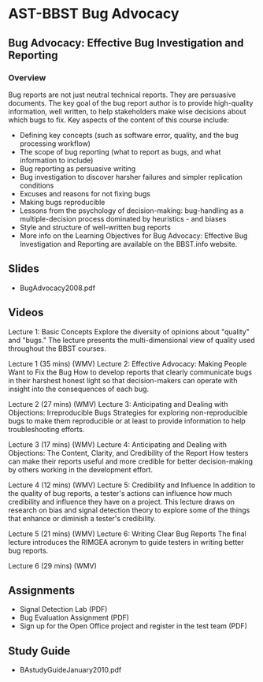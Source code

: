 # AST-BBST Bug Advocacy

## Bug Advocacy: Effective Bug Investigation and Reporting

### Overview

Bug reports are not just neutral technical reports. They are persuasive documents. The key goal of the bug report author is to provide high-quality information, well written, to help stakeholders make wise decisions about which bugs to fix. Key aspects of the content of this course include:

* Defining key concepts \(such as software error, quality, and the bug processing workflow\)
* The scope of bug reporting \(what to report as bugs, and what information to include\)
* Bug reporting as persuasive writing
* Bug investigation to discover harsher failures and simpler replication conditions
* Excuses and reasons for not fixing bugs
* Making bugs reproducible
* Lessons from the psychology of decision-making: bug-handling as a multiple-decision process dominated by heuristics - and biases
* Style and structure of well-written bug reports
* More info on the Learning Objectives for Bug Advocacy: Effective Bug Investigation and Reporting are available on the BBST.info website.

## Slides

* BugAdvocacy2008.pdf

## Videos

Lecture 1: Basic Concepts Explore the diversity of opinions about "quality" and "bugs." The lecture presents the multi-dimensional view of quality used throughout the BBST courses.

Lecture 1 \(35 mins\) \(WMV\) Lecture 2: Effective Advocacy: Making People Want to Fix the Bug How to develop reports that clearly communicate bugs in their harshest honest light so that decision-makers can operate with insight into the consequences of each bug.

Lecture 2 \(27 mins\) \(WMV\) Lecture 3: Anticipating and Dealing with Objections: Irreproducible Bugs Strategies for exploring non-reproducible bugs to make them reproducible or at least to provide information to help troubleshooting efforts.

Lecture 3 \(17 mins\) \(WMV\) Lecture 4: Anticipating and Dealing with Objections: The Content, Clarity, and Credibility of the Report How testers can make their reports useful and more credible for better decision-making by others working in the development effort.

Lecture 4 \(12 mins\) \(WMV\) Lecture 5: Credibility and Influence In addition to the quality of bug reports, a tester's actions can influence how much credibility and influence they have on a project. This lecture draws on research on bias and signal detection theory to explore some of the things that enhance or diminish a tester's credibility.

Lecture 5 \(21 mins\) \(WMV\) Lecture 6: Writing Clear Bug Reports The final lecture introduces the RIMGEA acronym to guide testers in writing better bug reports.

Lecture 6 \(29 mins\) \(WMV\)

## Assignments

* Signal Detection Lab \(PDF\)
* Bug Evaluation Assignment \(PDF\)
* Sign up for the Open Office project and register in the test team \(PDF\)

## Study Guide

* BAstudyGuideJanuary2010.pdf

